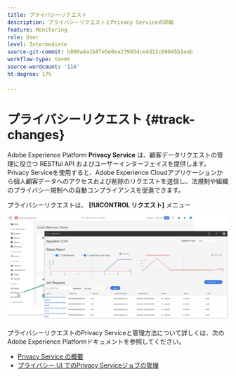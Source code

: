 ```yaml
---
title: プライバシーリクエスト
description: プライバシーリクエストとPrivacy Serviceの詳細
feature: Monitoring
role: User
level: Intermediate
source-git-commit: b800a4a1b87e5e0ea23985dce4d12c60045b1eab
workflow-type: tm+mt
source-wordcount: '116'
ht-degree: 17%

---
```


# プライバシーリクエスト {#track-changes}

Adobe Experience Platform **Privacy Service** は、顧客データリクエストの管理に役立つ RESTful API およびユーザーインターフェイスを提供します。 Privacy Serviceを使用すると、Adobe Experience Cloudアプリケーションから個人顧客データへのアクセスおよび削除のリクエストを送信し、法規制や組織のプライバシー規制への自動コンプライアンスを促進できます。

プライバシーリクエストは、 **[!UICONTROL リクエスト]** メニュー

![](assets/requests.png)

プライバシーリクエストのPrivacy Serviceと管理方法について詳しくは、次のAdobe Experience Platformドキュメントを参照してください。

* [Privacy Service の概要](https://experienceleague.adobe.com/docs/experience-platform/privacy/home.html?lang=ja)
* [プライバシー UI でのPrivacy Serviceジョブの管理](https://experienceleague.adobe.com/docs/experience-platform/privacy/ui/user-guide.html?lang=ja)
